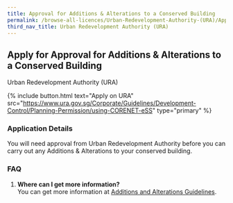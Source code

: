 ```yaml
---
title: Approval for Additions & Alterations to a Conserved Building
permalink: /browse-all-licences/Urban-Redevelopment-Authority-(URA)/Approval-for-Additions-&-Alterations-to-a-Conserved-Building
third_nav_title: Urban Redevelopment Authority (URA)
---
```


## Apply for Approval for Additions & Alterations to a Conserved Building

Urban Redevelopment Authority (URA)

{% include button.html text="Apply on URA" src="https://www.ura.gov.sg/Corporate/Guidelines/Development-Control/Planning-Permission/using-CORENET-eSS" type="primary" %}

<H3>Application Details</H3>

<p>You will need approval from Urban Redevelopment Authority before you can carry out any Additions & Alterations to your conserved building.</p>
 <h3>FAQ</h3>
 <ol>
 <li><strong>Where can I get more information?</strong><br>You can get more information at <a href="https://www.ura.gov.sg/Corporate/Guidelines/Conservation/Additions-Alterations" target="_blank" rel="noopener">Additions and Alterations Guidelines</a>.</li>
 </ol>

